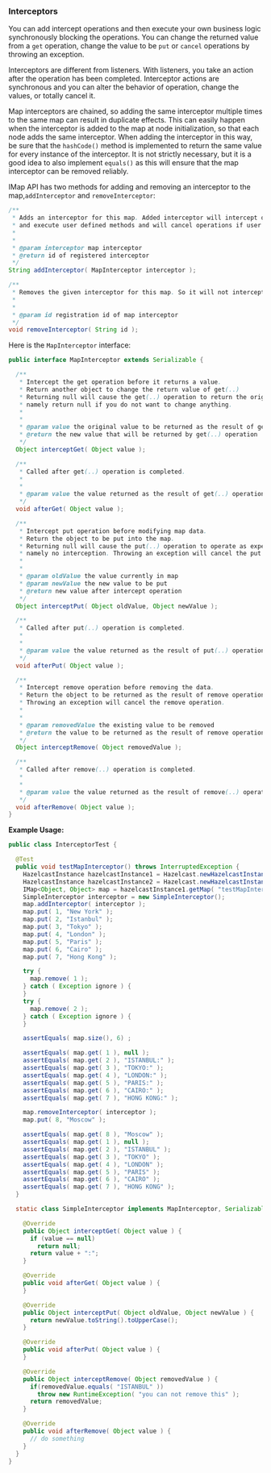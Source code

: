 


### Interceptors

You can add intercept operations and then execute your own business logic synchronously blocking the operations. You can change the returned value from a `get` operation, change the value to be `put` or `cancel` operations by throwing an exception.

Interceptors are different from listeners. With listeners, you take an action after the operation has been completed. Interceptor actions are synchronous and you can alter the behavior of operation, change the values, or totally cancel it.

Map interceptors are chained, so adding the same interceptor multiple times to the same map can result in duplicate effects. This can easily happen when the interceptor is added to the map at node initialization, so that each node adds the same interceptor. When adding the interceptor in this way, be sure that the `hashCode()` method is implemented to return the same value for every instance of the interceptor. It is not strictly necessary, but it is a good idea to also implement `equals()` as this will ensure that the map interceptor can be removed reliably.

IMap API has two methods for adding and removing an interceptor to the map,`addInterceptor` and `removeInterceptor`:

```java
/**
 * Adds an interceptor for this map. Added interceptor will intercept operations
 * and execute user defined methods and will cancel operations if user defined method throw exception.
 * 
 *
 * @param interceptor map interceptor
 * @return id of registered interceptor
 */
String addInterceptor( MapInterceptor interceptor );

/**
 * Removes the given interceptor for this map. So it will not intercept operations anymore.
 * 
 *
 * @param id registration id of map interceptor
 */
void removeInterceptor( String id );
```

Here is the `MapInterceptor` interface:

```java
public interface MapInterceptor extends Serializable {

  /**
   * Intercept the get operation before it returns a value.
   * Return another object to change the return value of get(..)
   * Returning null will cause the get(..) operation to return the original value,
   * namely return null if you do not want to change anything.
   * 
   *
   * @param value the original value to be returned as the result of get(..) operation
   * @return the new value that will be returned by get(..) operation
   */
  Object interceptGet( Object value );

  /**
   * Called after get(..) operation is completed.
   * 
   *
   * @param value the value returned as the result of get(..) operation
   */
  void afterGet( Object value );

  /**
   * Intercept put operation before modifying map data.
   * Return the object to be put into the map.
   * Returning null will cause the put(..) operation to operate as expected,
   * namely no interception. Throwing an exception will cancel the put operation.
   * 
   *
   * @param oldValue the value currently in map
   * @param newValue the new value to be put
   * @return new value after intercept operation
   */
  Object interceptPut( Object oldValue, Object newValue );

  /**
   * Called after put(..) operation is completed.
   * 
   *
   * @param value the value returned as the result of put(..) operation
   */
  void afterPut( Object value );

  /**
   * Intercept remove operation before removing the data.
   * Return the object to be returned as the result of remove operation.
   * Throwing an exception will cancel the remove operation.
   * 
   *
   * @param removedValue the existing value to be removed
   * @return the value to be returned as the result of remove operation
   */
  Object interceptRemove( Object removedValue );

  /**
   * Called after remove(..) operation is completed.
   * 
   *
   * @param value the value returned as the result of remove(..) operation
   */
  void afterRemove( Object value );
}
```

**Example Usage:**

```java
public class InterceptorTest {

  @Test
  public void testMapInterceptor() throws InterruptedException {
    HazelcastInstance hazelcastInstance1 = Hazelcast.newHazelcastInstance();
    HazelcastInstance hazelcastInstance2 = Hazelcast.newHazelcastInstance();
    IMap<Object, Object> map = hazelcastInstance1.getMap( "testMapInterceptor" );
    SimpleInterceptor interceptor = new SimpleInterceptor();
    map.addInterceptor( interceptor );
    map.put( 1, "New York" );
    map.put( 2, "Istanbul" );
    map.put( 3, "Tokyo" );
    map.put( 4, "London" );
    map.put( 5, "Paris" );
    map.put( 6, "Cairo" );
    map.put( 7, "Hong Kong" );

    try {
      map.remove( 1 );
    } catch ( Exception ignore ) {
    }
    try {
      map.remove( 2 );
    } catch ( Exception ignore ) {
    }

    assertEquals( map.size(), 6) ;

    assertEquals( map.get( 1 ), null );
    assertEquals( map.get( 2 ), "ISTANBUL:" );
    assertEquals( map.get( 3 ), "TOKYO:" );
    assertEquals( map.get( 4 ), "LONDON:" );
    assertEquals( map.get( 5 ), "PARIS:" );
    assertEquals( map.get( 6 ), "CAIRO:" );
    assertEquals( map.get( 7 ), "HONG KONG:" );

    map.removeInterceptor( interceptor );
    map.put( 8, "Moscow" );

    assertEquals( map.get( 8 ), "Moscow" );
    assertEquals( map.get( 1 ), null );
    assertEquals( map.get( 2 ), "ISTANBUL" );
    assertEquals( map.get( 3 ), "TOKYO" );
    assertEquals( map.get( 4 ), "LONDON" );
    assertEquals( map.get( 5 ), "PARIS" );
    assertEquals( map.get( 6 ), "CAIRO" );
    assertEquals( map.get( 7 ), "HONG KONG" );
  }

  static class SimpleInterceptor implements MapInterceptor, Serializable {

    @Override
    public Object interceptGet( Object value ) {
      if (value == null)
        return null;
      return value + ":";
    }

    @Override
    public void afterGet( Object value ) {
    }

    @Override
    public Object interceptPut( Object oldValue, Object newValue ) {
      return newValue.toString().toUpperCase();
    }

    @Override
    public void afterPut( Object value ) {
    }

    @Override
    public Object interceptRemove( Object removedValue ) {
      if(removedValue.equals( "ISTANBUL" ))
        throw new RuntimeException( "you can not remove this" );
      return removedValue;
    }

    @Override
    public void afterRemove( Object value ) {
      // do something
    }
  }
}
```


